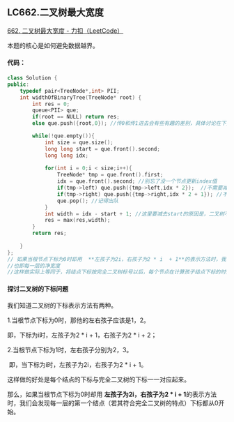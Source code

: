## LC662.二叉树最大宽度

[662. 二叉树最大宽度 - 力扣（LeetCode）](https://leetcode.cn/problems/maximum-width-of-binary-tree/submissions/)

本题的核心是如何避免数据越界。

#### 代码：

```c++
class Solution {
public:
    typedef pair<TreeNode*,int> PII;
    int widthOfBinaryTree(TreeNode* root) {
        int res = 0;
        queue<PII> que;
        if(root == NULL) return res;
        else que.push({root,0}); //传0和传1进去会有些有趣的差别，具体讨论在下方

        while(!que.empty()){
            int size = que.size();
            long long start = que.front().second;
            long long idx;
            
            for(int i = 0;i < size;i++){
                TreeNode* tmp = que.front().first;
                idx = que.front().second; //别忘了没一个节点更新index值
                if(tmp->left) que.push({tmp->left,idx * 2});  //不需要减去start来算净下标
                if(tmp->right) que.push({tmp->right,idx * 2 + 1}); //不需要减去start来算净下标
                que.pop(); //记得出队
            }
            int width = idx - start + 1; //这里要减去start的原因是，二叉树不一定是完全二叉树
            res = max(res,width);
        }
        return res;
        
    }
};
// 如果当根节点下标为0时却用  **左孩子为2i，右孩子为2 * i  + 1**的表示方法时，我们会发现每一层的第一个结点（若其符合完全二叉树的特点）下标都从0开始。
//也即每一层的净宽度
//这样做实际上等同于，将结点下标按完全二叉树标号以后，每个节点在计算孩子结点下标的时候还要减去start。
```



#### 探讨二叉树的下标问题

我们知道二叉树的下标表示方法有两种。

1.当根节点下标为0时，那他的左右孩子应该是1，2。

   即，下标为i时，左孩子为2 * i + 1，右孩子为2 * i + 2；



2.当根节点下标为1时，左右孩子分别为2，3。

​	即，当下标为i时，左孩子为2i，右孩子为2 * i  + 1。

这样做的好处是每个结点的下标与完全二叉树的下标一一对应起来。



 那么，如果当根节点下标为0时却用  **左孩子为2i，右孩子为2 * i  + 1**的表示方法时，我们会发现每一层的第一个结点（若其符合完全二叉树的特点）下标都从0开始。
